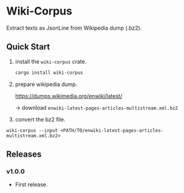 # Wiki-Corpus

Extract texts as JsonLine from Wikipedia dump (.bz2).

## Quick Start

1. install the `wiki-corpus` crate.

    ```bash
    cargo install wiki-corpus
    ```

2. prepare wikipedia dump.

    https://dumps.wikimedia.org/enwiki/latest/

    -> download `enwiki-latest-pages-articles-multistream.xml.bz2`

3. convert the bz2 file.

```
wiki-corpus --input <PATH/TO/enwiki-latest-pages-articles-multistream.xml.bz2>
```

## Releases

### v1.0.0
- First release.